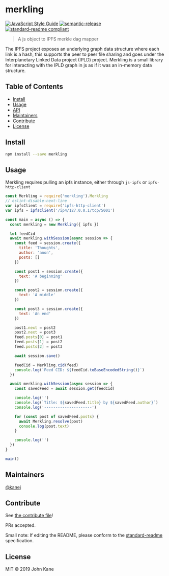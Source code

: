 # merkling

[![JavaScript Style Guide](https://img.shields.io/badge/code_style-standard-brightgreen.svg?style=flat-square)](https://standardjs.com)
[![semantic-release](https://img.shields.io/badge/%20%20%F0%9F%93%A6%F0%9F%9A%80-semantic--release-e10079.svg)](https://github.com/semantic-release/semantic-release)
[![standard-readme compliant](https://img.shields.io/badge/standard--readme-OK-green.svg?style=flat-square)](https://github.com/RichardLitt/standard-readme)

> A js object to IPFS merkle dag mapper

The IPFS project exposes an underlying graph data structure where each link is a hash, this supports the peer to peer file sharing and goes under the Interplanetary Linked Data project (IPLD) project. Merkling is a small library for interacting with the IPLD graph in js as if it was an in-memory data structure.

## Table of Contents

-   [Install](#install)
-   [Usage](#usage)
-   [API](#api)
-   [Maintainers](#maintainers)
-   [Contribute](#contribute)
-   [License](#license)

## Install

```bash
npm install --save merkling
```

## Usage

Merkling requires pulling an ipfs instance, either through `js-ipfs` or `ipfs-http-client`

```javascript
const Merkling = require('merkling').Merkling
// eslint-disable-next-line
var ipfsClient = require('ipfs-http-client')
var ipfs = ipfsClient('/ip4/127.0.0.1/tcp/5001')

const main = async () => {
  const merkling = new Merkling({ ipfs })

  let feedCid
  await merkling.withSession(async session => {
    const feed = session.create({
      title: 'Thoughts',
      author: 'anon',
      posts: []
    })

    const post1 = session.create({
      text: 'A beginning'
    })

    const post2 = session.create({
      text: 'A middle'
    })

    const post3 = session.create({
      text: 'An end'
    })

    post1.next = post2
    post2.next = post3
    feed.posts[0] = post1
    feed.posts[1] = post2
    feed.posts[2] = post3

    await session.save()

    feedCid = Merkling.cid(feed)
    console.log(`Feed CID: ${feedCid.toBaseEncodedString()}`)
  })

  await merkling.withSession(async session => {
    const savedFeed = await session.get(feedCid)

    console.log('')
    console.log(`Title: ${savedFeed.title} by ${savedFeed.author}`)
    console.log('---------------------')

    for (const post of savedFeed.posts) {
      await Merkling.resolve(post)
      console.log(post.text)
    }

    console.log('')
  })
}

main()
```

## Maintainers

[@kanej](https://github.com/kanej)

## Contribute

See [the contribute file](contribute.md)!

PRs accepted.

Small note: If editing the README, please conform to the [standard-readme](https://github.com/RichardLitt/standard-readme) specification.

## License

MIT © 2019 John Kane
